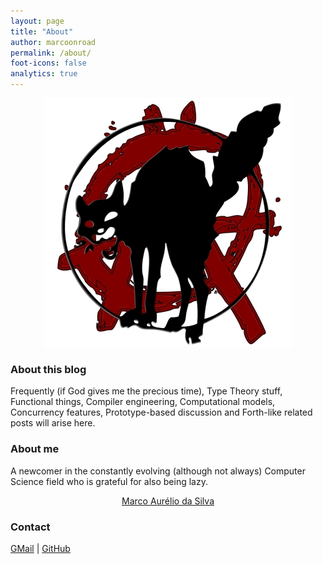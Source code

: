 ```yaml
---
layout: page
title: "About"
author: marcoonroad
permalink: /about/
foot-icons: false
analytics: true
---
```


<center> <img alt="Blog Logo" src="/images/author/marcoonroad-medium.jpg"/> </center>

### About this blog

Frequently (if God gives me the precious time), Type Theory stuff, Functional things, Compiler engineering, Computational
models, Concurrency features, Prototype-based discussion and Forth-like related posts will arise here.

### About me

A newcomer in the constantly evolving (although not always) Computer Science field who is grateful for also being lazy.


<script type="text/javascript" src="https://platform.linkedin.com/badges/js/profile.js" async defer></script>
<div align="center" class="LI-profile-badge" data-version="v1" data-size="large" data-locale="pt_BR"
  data-type="vertical" data-theme="dark" data-vanity="marcoonroad"><a class="LI-simple-link"
  href='https://br.linkedin.com/in/marcoonroad?trk=profile-badge'>Marco Aurélio da Silva</a></div>


### Contact

[GMail](mailto:marcoonroad@gmail.com) \| [GitHub](http://github.com/marcoonroad)
